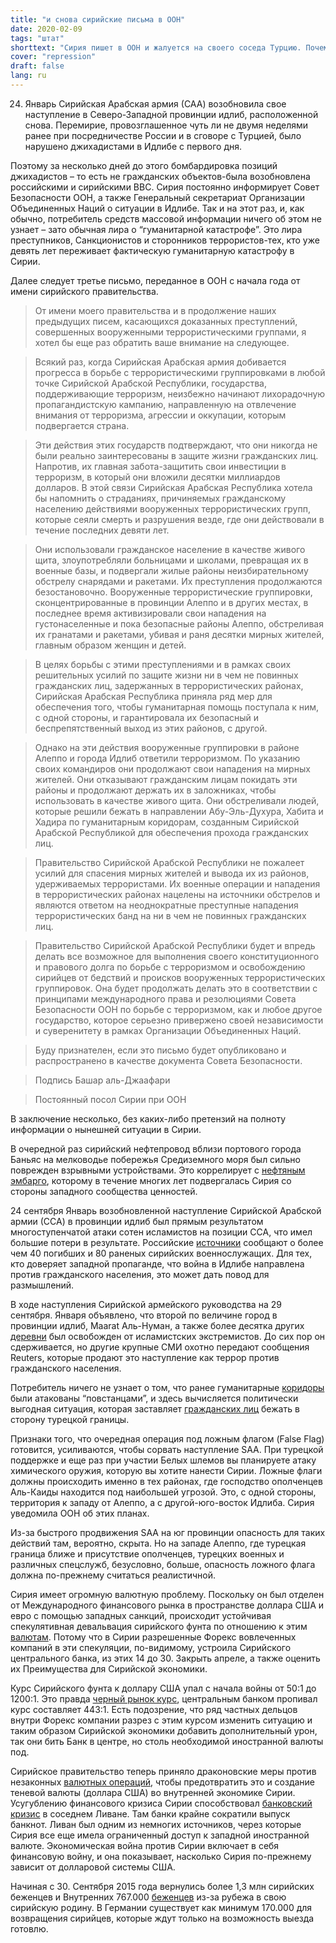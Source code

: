 ```yaml
---
title: "и снова сирийские письма в ООН"
date: 2020-02-09
tags: "штат"
shorttext: "Сирия пишет в ООН и жалуется на своего соседа Турцию. Почему об этом не сообщается, или это снова играет на руку приспешникам на Западе?"
cover: "repression"
draft: false
lang: ru
---
```


24. Январь Сирийская Арабская армия (САА) возобновила свое наступление в Северо-Западной провинции идлиб, расположенной снова. Перемирие, провозглашенное чуть ли не двумя неделями ранее при посредничестве России и в сговоре с Турцией, было нарушено джихадистами в Идлибе с первого дня.


Поэтому за несколько дней до этого бомбардировка позиций джихадистов – то есть не гражданских объектов-была возобновлена российскими и сирийскими ВВС. Сирия постоянно информирует Совет Безопасности ООН, а также Генеральный секретариат Организации Объединенных Наций о ситуации в Идлибе. Так и на этот раз, и, как обычно, потребитель средств массовой информации ничего об этом не узнает – зато обычная лира о “гуманитарной катастрофе”. Это лира преступников, Санкционистов и сторонников террористов-тех, кто уже девять лет переживает фактическую гуманитарную катастрофу в Сирии.

Далее следует третье письмо, переданное в ООН с начала года от имени сирийского правительства.

> От имени моего правительства и в продолжение наших предыдущих писем, касающихся доказанных преступлений, совершенных вооруженными террористическими группами, я хотел бы еще раз обратить ваше внимание на следующее.

> Всякий раз, когда Сирийская Арабская армия добивается прогресса в борьбе с террористическими группировками в любой точке Сирийской Арабской Республики, государства, поддерживающие терроризм, неизбежно начинают лихорадочную пропагандистскую кампанию, направленную на отвлечение внимания от терроризма, агрессии и оккупации, которым подвергается страна.

> Эти действия этих государств подтверждают, что они никогда не были реально заинтересованы в защите жизни гражданских лиц. Напротив, их главная забота-защитить свои инвестиции в терроризм, в который они вложили десятки миллиардов долларов. В этой связи Сирийская Арабская Республика хотела бы напомнить о страданиях, причиняемых гражданскому населению действиями вооруженных террористических групп, которые сеяли смерть и разрушения везде, где они действовали в течение последних девяти лет.

> Они использовали гражданское население в качестве живого щита, злоупотребляли больницами и школами, превращая их в военные базы, и подвергали жилые районы неизбирательному обстрелу снарядами и ракетами. Их преступления продолжаются безостановочно. Вооруженные террористические группировки, сконцентрированные в провинции Алеппо и в других местах, в последнее время активизировали свои нападения на густонаселенные и пока безопасные районы Алеппо, обстреливая их гранатами и ракетами, убивая и раня десятки мирных жителей, главным образом женщин и детей.

> В целях борьбы с этими преступлениями и в рамках своих решительных усилий по защите жизни ни в чем не повинных гражданских лиц, задержанных в террористических районах, Сирийская Арабская Республика приняла ряд мер для обеспечения того, чтобы гуманитарная помощь поступала к ним, с одной стороны, и гарантировала их безопасный и беспрепятственный выход из этих районов, с другой.

> Однако на эти действия вооруженные группировки в районе Алеппо и города Идлиб ответили терроризмом. По указанию своих командиров они продолжают свои нападения на мирных жителей. Они отказывают гражданским лицам покидать эти районы и продолжают держать их в заложниках, чтобы использовать в качестве живого щита. Они обстреливали людей, которые решили бежать в направлении Абу-Эль-Духура, Хабита и Хадира по гуманитарным коридорам, созданным Сирийской Арабской Республикой для обеспечения прохода гражданских лиц.

> Правительство Сирийской Арабской Республики не пожалеет усилий для спасения мирных жителей и вывода их из районов, удерживаемых террористами. Их военные операции и нападения в террористических районах нацелены на источники обстрелов и являются ответом на неоднократные преступные нападения террористических банд на ни в чем не повинных гражданских лиц. 

> Правительство Сирийской Арабской Республики будет и впредь делать все возможное для выполнения своего конституционного и правового долга по борьбе с терроризмом и освобождению сирийцев от бедствий и происков вооруженных террористических группировок. Она будет продолжать делать это в соответствии с принципами международного права и резолюциями Совета Безопасности ООН по борьбе с терроризмом, как и любое другое государство, которое серьезно привержено своей независимости и суверенитету в рамках Организации Объединенных Наций.

> Буду признателен, если это письмо будет опубликовано и распространено в качестве документа Совета Безопасности.

> Подпись Башар аль-Джаафари

> Постоянный посол Сирии при ООН

В заключение несколько, без каких-либо претензий на полноту информации о нынешней ситуации в Сирии.

В очередной раз сирийский нефтепровод вблизи портового города Баньяс на мелководье побережья Средиземного моря был сильно поврежден взрывными устройствами. Это коррелирует с [нефтяным эмбарго](https://southfront.org/syrias-offshore-oil-pipeline-came-under-attack-amid-fierce-clashes-in-idlib/ "SYRIA’S OFFSHORE OIL PIPELINE CAME UNDER ATTACK AMID FIERCE CLASHES IN IDLIB"), которому в течение многих лет подвергалась Сирия со стороны западного сообщества ценностей.

24 сентября Январь возобновленной наступление Сирийской Арабской армии (ССА) в провинции идлиб был прямым результатом многоступенчатой атаки сотен исламистов на позиции ССА, что имел большие потери в результате. Российские [источники](https://southfront.org/dozens-of-syrian-army-troops-reportedly-killed-wounded-in-idlib-whats-going-on/ "SYRIAN ARMY REPORTEDLY SUFFERS HUGE CASUALTIES IN IDLIB. WHAT’S GOING ON?") сообщают о более чем 40 погибших и 80 раненых сирийских военнослужащих. Для тех, кто доверяет западной пропаганде, что война в Идлибе направлена против гражданского населения, это может дать повод для размышлений.

В ходе наступления Сирийской армейского руководства на 29 сентября. Января объявлено, что второй по величине город в провинции идлиб, Maarat Аль-Нуман, а также более десятка других [деревни](https://www.sana.sy/en/?p=183697 "Army liberates Ma’aret al-Nu’aman city, 28 villages and towns in Idleb southern countryside, Army Command says") был освобожден от исламистских экстремистов. До сих пор он сдерживается, но другие крупные СМИ охотно передают сообщения Reuters, которые продают это наступление как террор против гражданского населения.

Потребитель ничего не узнает о том, что ранее гуманитарные [коридоры](https://www.sana.sy/en/?p=183539 "Foreign Ministry: Terrorists working to fabricate chemical attack with support of Turkey") были атакованы “повстанцами”, и здесь вычисляется политически выгодная ситуация, которая заставляет [гражданских лиц](https://www.sana.sy/en/?p=183029 "Terrorists continue preventing civilians from leaving through corridors in Idleb and Aleppo countryside for 8th day") бежать в сторону турецкой границы.

Признаки того, что очередная операция под ложным флагом (False Flag) готовится, усиливаются, чтобы сорвать наступление SAA. При турецкой поддержке и еще раз при участии Белых шлемов вы планируете атаку химического оружия, которую вы хотите нанести Сирии. Ложные флаги должны происходить именно в тех районах, где господство ополченцев Аль-Каиды находится под наибольшей угрозой. Это, с одной стороны, территория к западу от Алеппо, а с другой-юго-восток Идлиба. Сирия уведомила ООН об этих планах.

Из-за быстрого продвижения SAA на юг провинции опасность для таких действий там, вероятно, скрыта. Но на западе Алеппо, где турецкая граница ближе и присутствие ополченцев, турецких военных и различных спецслужб, безусловно, больше, опасность ложного флага должна по-прежнему считаться реалистичной.

Сирия имеет огромную валютную проблему. Поскольку он был отделен от Международного финансового рынка в пространстве доллара США и евро с помощью западных санкций, происходит устойчивая спекулятивная девальвация сирийского фунта по отношению к этим [валютам](https://www.sana.sy/en/?p=183108 "CBS shuts down a number of currency exchange companies"). Потому что в Сирии разрешенные Форекс вовлеченных компаний в эти спекуляции, по-видимому, устроила Сирийского центрального банка, из этих 14 до 30. Закрыть апреле, а также оценить их Преимущества для Сирийской экономики.

Курс Сирийского фунта к доллару США упал с начала войны от 50:1 до 1200:1. Это правда [черный рынок курс](https://www.n-tv.de/wirtschaft/Syriens-Regierung-bestraft-Devisennutzung-article21518315.html "Syriens Regierung bestraft Devisennutzung"), центральным банком пропивал курс составляет 443:1. Есть подозрение, что ряд частных дельцов внутри Форекс компании разрез с этим курсом изменить ситуацию и таким образом Сирийской экономики добавить дополнительный урон, так они бить Банк в центре, но столь необходимой иностранной валюты под.

Сирийское правительство теперь приняло драконовские меры против незаконных [валютных операций](https://www.sana.sy/en/?p=183024 "Individuals arrested for unlicensed currency exchange and money transfer"), чтобы предотвратить это и создание теневой валюты (доллара США) во внутренней экономике Сирии. Усугублению финансового кризиса Сирии способствовал [банковский кризис](https://sana.sy/en/?p=182908 "Presidential decree forbids the use of anything other than SP as payment means") в соседнем Ливане. Там банки крайне сократили выпуск банкнот. Ливан был одним из немногих источников, через которые Сирия все еще имела ограниченный доступ к западной иностранной валюте. Экономическая война против Сирии включает в себя финансовую войну, и она показывает, насколько Сирия по-прежнему зависит от долларовой системы США.

Начиная с 30. Сентября 2015 года вернулись более 1,3 млн сирийских беженцев и Внутренних 767.000 [беженцев](http://syria.mil.ru/peacemaking_en/info/news/more.htm?id=12273058@egNews "Bulletin of the Centre for Reconciliation of Opposing Sides and Refugee Migration Monitoring in Syrian Arab Republic") из-за рубежа в свою сирийскую родину. В Германии существует как минимум 170.000 для возвращения сирийцев, которые ждут только на возможность выезда готовлю.
